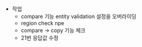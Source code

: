 
- 작업
	- compare 기능 entity validation 설정을 오버라이딩
	- region check npe
	- compare -> copy 기능 체크
	- 21번 응답값 수정